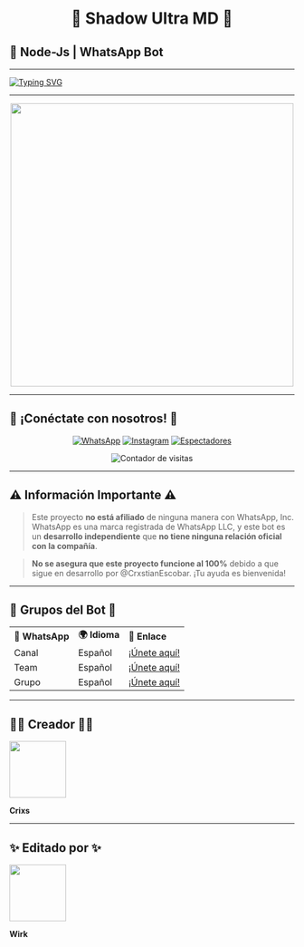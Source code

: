 # <div align="center">🎩 **Shadow Ultra MD** 🎩</div>  
## 📜 **Node-Js | WhatsApp Bot**  

---

<a href="https://git.io/typing-svg">
  <img src="https://readme-typing-svg.demolab.com?font=Oswald&weight=300&size=37&duration=3000&pause=100&color=C7B8EA&background=601D6E00&center=true&vCenter=true&repeat=true&random=FALSO&width=560&height=90&lines=Shadow+Ultra+MD+Edited+By+Wirk👻;Con+nuevos+comandos+y+mejoras;Shadow+El+Mejor+Bot+De+WhatsApp" alt="Typing SVG"/>
</a>

---

<div align="center">
  <img src="https://files.catbox.moe/e4qg5o.jpg" width="500" />
</div>

---

## 🚀 **¡Conéctate con nosotros!** 🚀

<div align="center">
  <a href="https://api.whatsapp.com/send/?phone=+51927238856&text=Hola%20👋%20soporte%20de%20Shadow%20Bot&type=phone_number&app_absent=0" target="blank"><img src="https://img.shields.io/badge/Whatsapp-30302f?style=flat&logo=whatsapp" alt="WhatsApp" /></a>  
  <a href="http://www.instagram.com/usxr.crxxs" target="blank"><img src="https://img.shields.io/badge/Instagram-30302f?style=flat&logo=instagram" alt="Instagram" /></a>  
  <a href="https://github.com/CrxstianEscobar/ShadowUltra-MD/watchers"><img title="Espectadores" src="https://img.shields.io/github/watchers/CrxstianEscobar/ShadowUltra-MD?label=Espectadores&style=social" alt="Espectadores" /></a>  
</div>

<div align="center">
  <p><img src="https://profile-counter.glitch.me/{ShadowUltra-MD}/count.svg" alt="Contador de visitas" /></p>
</div>

---

## ⚠️ **Información Importante** ⚠️

> Este proyecto **no está afiliado** de ninguna manera con WhatsApp, Inc. WhatsApp es una marca registrada de WhatsApp LLC, y este bot es un **desarrollo independiente** que **no tiene ninguna relación oficial con la compañía**.

> **No se asegura que este proyecto funcione al 100%** debido a que sigue en desarrollo por @CrxstianEscobar. ¡Tu ayuda es bienvenida!

---

## 💬 **Grupos del Bot** 💬

<table align="center">
  <tr>
    <td><strong>📱 WhatsApp</strong></td>
    <td><strong>🌍 Idioma</strong></td>
    <td><strong>🔗 Enlace</strong></td>
  </tr>
  <tr>
    <td>Canal</td>
    <td>Español</td>
    <td><a href="https://whatsapp.com/channel/0029VauTE8AHltY1muYir31n">¡Únete aquí!</a></td>
  </tr>
  <tr>
    <td>Team</td>
    <td>Español</td>
    <td><a href="https://whatsapp.com/channel/0029Vafxnat8qIzxOjUrwP41">¡Únete aquí!</a></td>
  </tr>
  <tr>
    <td>Grupo</td>
    <td>Español</td>
    <td><a href="https://chat.whatsapp.com/If3WAOMJqZp2WLqDp9n4Cw">¡Únete aquí!</a></td>
  </tr>
</table>

---

## 👨‍💻 **Creador** 👨‍💻

<a href="https://github.com/CrxstianEscobar">
  <img src="https://files.catbox.moe/0110im.png" width="100px" />
</a>

**Crixs**

---

## ✨ **Editado por** ✨

<a href="https://github.com/Ado926">
  <img src="https://avatars.githubusercontent.com/u/47483756?v=4" width="100px" />
</a>

**Wirk**
